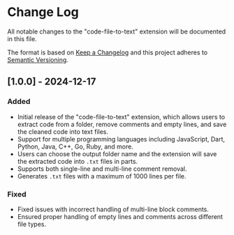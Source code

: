 # Change Log

All notable changes to the "code-file-to-text" extension will be documented in this file.

The format is based on [Keep a Changelog](http://keepachangelog.com/) and this project adheres to [Semantic Versioning](http://semver.org/).

## [1.0.0] - 2024-12-17

### Added

- Initial release of the "code-file-to-text" extension, which allows users to extract code from a folder, remove comments and empty lines, and save the cleaned code into text files.
- Support for multiple programming languages including JavaScript, Dart, Python, Java, C++, Go, Ruby, and more.
- Users can choose the output folder name and the extension will save the extracted code into `.txt` files in parts.
- Supports both single-line and multi-line comment removal.
- Generates `.txt` files with a maximum of 1000 lines per file.

### Fixed

- Fixed issues with incorrect handling of multi-line block comments.
- Ensured proper handling of empty lines and comments across different file types.
